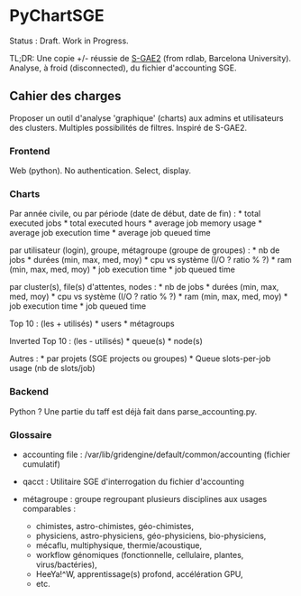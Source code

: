 # PyChartSGE

Status : Draft. Work in Progress.

TL;DR: Une copie +/- réussie de [S-GAE2](https://rdlab.cs.upc.edu/s-gae/) 
(from rdlab, Barcelona University). Analyse, à froid (disconnected), du fichier 
d'accounting SGE.


## Cahier des charges

Proposer un outil d'analyse 'graphique' (charts) aux admins et utilisateurs des 
clusters. Multiples possibilités de filtres. Inspiré de S-GAE2.

### Frontend

Web (python). No authentication. Select, display.


### Charts

Par année civile, ou par période (date de début, date de fin) :
    * total executed jobs
    * total executed hours
    * average job memory usage
    * average job execution time
    * average job queued time

par utilisateur (login), groupe, métagroupe (groupe de groupes) :
    * nb de jobs
    * durées (min, max, med, moy)
    * cpu vs système (I/O ? ratio % ?)
    * ram (min, max, med, moy)
    * job execution time
    * job queued time

par cluster(s), file(s) d'attentes, nodes :
    * nb de jobs
    * durées (min, max, med, moy)
    * cpu vs système (I/O ? ratio % ?)
    * ram (min, max, med, moy)
    * job execution time
    * job queued time

Top 10 : (les + utilisés)
    * users
    * métagroups

Inverted Top 10 : (les - utilisés)
    * queue(s)
    * node(s)

Autres :
    * par projets (SGE projects ou groupes)
    * Queue slots-per-job usage (nb de slots/job)


### Backend

Python ? Une partie du taff est déjà fait dans parse_accounting.py.


### Glossaire

* accounting file : /var/lib/gridengine/default/common/accounting (fichier cumulatif)

* qacct : Utilitaire SGE d'interrogation du fichier d'accounting

* métagroupe : groupe regroupant plusieurs disciplines aux usages comparables :
    - chimistes, astro-chimistes, géo-chimistes,
    - physiciens, astro-physiciens, géo-physiciens, bio-physiciens,
    - mécaflu, multiphysique, thermie/acoustique,
    - workflow génomiques (fonctionnelle, cellulaire, plantes, virus/bactéries),
    - HeeYa!^W, apprentissage(s) profond, accélération GPU,
    - etc.
